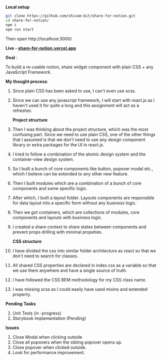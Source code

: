 **Local setup**

```sh
git clone https://github.com/shivam-bit/share-for-notion.git
cd share-for-notion/
npm i
npm run start
```
Then open http://localhost:3000/


**Live - [share-for-notion.vercel.app](http://share-for-notion.vercel.app/)**

**Goal** : 

To build a re-usable notion, share widget component with plain CSS + any JavaScript Framework.

**My thought process**:



1. Since plain CSS has been asked to use, I can't even use scss.
2. Since we can use any javascript framework, I will start with react.js as I haven't used it for quite a long and this assignment will act as a refresher.

	**Project structure**



1. Then I was thinking about the project structure, which was the most confusing part. Since we need to use plain CSS, one of the other things that I assumed is that we don't need to use any design component library or extra packages for the UI in react.js.
2. I tried to follow a combination of the atomic design system and the container-view design system. 
3. So I built a bunch of core components like button, popover modal etc., which I believe can be extended to any other new feature.
4. Then I built modules which are a combination of a bunch of core components and some specific logic.
5. After which, I built a layout folder. Layouts components are responsible for data layout into a specific form without any business logic.
6. Then we got containers, which are collections of modules, core components and layouts with business logic. 
7. I created a share context to share states between components and prevent props drilling with minimal propeties. 

	**CSS structure**



1. I have divided the css into similar folder architecture as react so that we don't need to search for classes.
2. All shared CSS properties are declared in index.css as a variable so that we use them anywhere and have a single source of truth.
3.  I have followed the CSS BEM methodology for my CSS class name.
4. I was missing scss as I could easily have used mixins and extended property.

**Pending Tasks**



1. Unit Tests (in -progress)
2. Storybook Implementation (Pending)

**Issues**



1. Close Modal when clicking outside
2. Close all popovers when the sibling popover opens up.
3. Close popover when clicked outside.
4. Look for performance improvement.